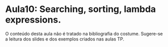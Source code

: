 # Aula10: Searching, sorting, lambda expressions.

O conteúdo desta aula não é tratado na bibliografia do costume.
Sugere-se a leitura dos slides e dos exemplos criados nas aulas TP.

